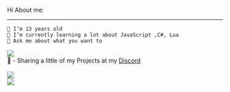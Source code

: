 Hi
About me:
***
```
🔭 I’m 13 years old
🌱 I’m currently learning a lot about JavaScript ,C#, Lua
💬 Ask me about what you want to
```
<img src = "https://discord.c99.nl/widget/theme-3/711666063611396126.png">
<br>
🔗 - Sharing a little of my Projects at my 
<a href="https://discord.gg/cz78unW4Ye">Discord</a>
<br><br>
<div>
  <img src="https://github-readme-stats.vercel.app/api?username=Militaodev&show_icons=true&theme=dark" /><br>
  <img src="https://github-readme-stats.vercel.app/api/top-langs/?username=Militaodev&langs_count=8&theme=dark"/>
<div/>
  <div>
      <img scr="https://github.com/Militaodev/Militaodev/blob/output/github-contribution-grid-snake.svg">
  </div>
